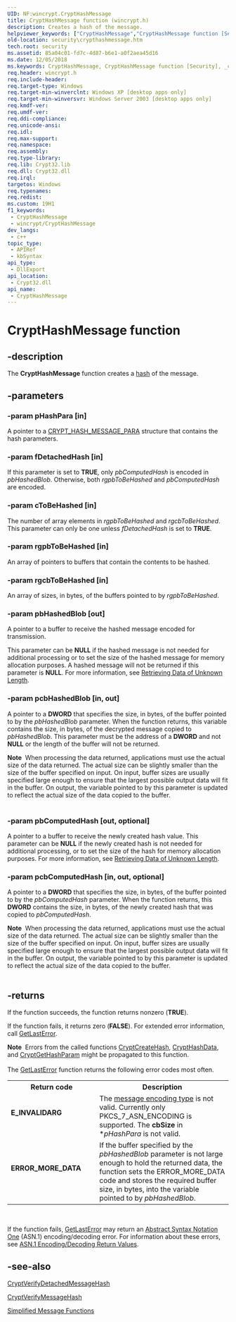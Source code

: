 ```yaml
---
UID: NF:wincrypt.CryptHashMessage
title: CryptHashMessage function (wincrypt.h)
description: Creates a hash of the message.
helpviewer_keywords: ["CryptHashMessage","CryptHashMessage function [Security]","_crypto2_crypthashmessage","security.crypthashmessage","wincrypt/CryptHashMessage"]
old-location: security\crypthashmessage.htm
tech.root: security
ms.assetid: 85a04c01-fd7c-4d87-b6e1-a0f2aea45d16
ms.date: 12/05/2018
ms.keywords: CryptHashMessage, CryptHashMessage function [Security], _crypto2_crypthashmessage, security.crypthashmessage, wincrypt/CryptHashMessage
req.header: wincrypt.h
req.include-header: 
req.target-type: Windows
req.target-min-winverclnt: Windows XP [desktop apps only]
req.target-min-winversvr: Windows Server 2003 [desktop apps only]
req.kmdf-ver: 
req.umdf-ver: 
req.ddi-compliance: 
req.unicode-ansi: 
req.idl: 
req.max-support: 
req.namespace: 
req.assembly: 
req.type-library: 
req.lib: Crypt32.lib
req.dll: Crypt32.dll
req.irql: 
targetos: Windows
req.typenames: 
req.redist: 
ms.custom: 19H1
f1_keywords:
 - CryptHashMessage
 - wincrypt/CryptHashMessage
dev_langs:
 - c++
topic_type:
 - APIRef
 - kbSyntax
api_type:
 - DllExport
api_location:
 - Crypt32.dll
api_name:
 - CryptHashMessage
---
```


# CryptHashMessage function


## -description

The <b>CryptHashMessage</b> function creates a <a href="https://docs.microsoft.com/windows/desktop/SecGloss/h-gly">hash</a> of the message.

## -parameters

### -param pHashPara [in]

A pointer to a 
<a href="https://docs.microsoft.com/windows/desktop/api/wincrypt/ns-wincrypt-crypt_hash_message_para">CRYPT_HASH_MESSAGE_PARA</a> structure that contains the hash parameters.

### -param fDetachedHash [in]

If this parameter is set to <b>TRUE</b>, only <i>pbComputedHash</i> is encoded in <i>pbHashedBlob</i>. Otherwise, both <i>rgpbToBeHashed</i> and <i>pbComputedHash</i> are encoded.

### -param cToBeHashed [in]

The number of array elements in <i>rgpbToBeHashed</i> and <i>rgcbToBeHashed</i>. This parameter can only be one unless <i>fDetachedHash</i> is set to <b>TRUE</b>.

### -param rgpbToBeHashed [in]

An array of pointers to buffers that contain the contents to be hashed.

### -param rgcbToBeHashed [in]

An array of sizes, in bytes, of the buffers pointed to by <i>rgpbToBeHashed</i>.

### -param pbHashedBlob [out]

A pointer to a buffer to receive the hashed message encoded for transmission. 




This parameter can be <b>NULL</b> if the hashed message is not needed for additional processing or to set the size of the hashed message for memory allocation purposes. A hashed message will not be returned if this parameter is <b>NULL</b>. For more information, see 
<a href="https://docs.microsoft.com/windows/desktop/SecCrypto/retrieving-data-of-unknown-length">Retrieving Data of Unknown Length</a>.

### -param pcbHashedBlob [in, out]

A pointer to a <b>DWORD</b> that specifies the size, in bytes, of the buffer pointed to by the <i>pbHashedBlob</i> parameter. When the function returns, this variable contains the size, in bytes, of the decrypted message copied to <i>pbHashedBlob</i>. This parameter must be the address of a <b>DWORD</b> and not <b>NULL</b> or the length of the buffer will not be returned. 




<div class="alert"><b>Note</b>  When processing the data returned, applications must use the actual size of the data returned. The actual size can be slightly smaller than the size of the buffer specified on input. On input, buffer sizes are usually specified large enough to ensure that the largest possible output data will fit in the buffer. On output, the variable pointed to by this parameter is updated to reflect the actual size of the data copied to the buffer.</div>
<div> </div>

### -param pbComputedHash [out, optional]

A pointer to a buffer to receive the newly created hash value. This parameter can be <b>NULL</b> if the newly created hash is not needed for additional processing, or to set the size of the hash for memory allocation purposes. For more information, see 
<a href="https://docs.microsoft.com/windows/desktop/SecCrypto/retrieving-data-of-unknown-length">Retrieving Data of Unknown Length</a>.

### -param pcbComputedHash [in, out, optional]

A pointer to a <b>DWORD</b> that specifies the size, in bytes, of the buffer pointed to by the <i>pbComputedHash</i> parameter. When the function returns, this <b>DWORD</b> contains the size, in bytes, of the newly created hash that was copied to <i>pbComputedHash</i>. 




<div class="alert"><b>Note</b>  When processing the data returned, applications must use the actual size of the data returned. The actual size can be slightly smaller than the size of the buffer specified on input. On input, buffer sizes are usually specified large enough to ensure that the largest possible output data will fit in the buffer. On output, the variable pointed to by this parameter is updated to reflect the actual size of the data copied to the buffer.</div>
<div> </div>

## -returns

If the function succeeds, the function returns nonzero (<b>TRUE</b>).

If the function fails, it returns zero (<b>FALSE</b>). For extended error information, call 
<a href="https://docs.microsoft.com/windows/desktop/api/errhandlingapi/nf-errhandlingapi-getlasterror">GetLastError</a>.

<div class="alert"><b>Note</b>  Errors from the called functions 
<a href="https://docs.microsoft.com/windows/desktop/api/wincrypt/nf-wincrypt-cryptcreatehash">CryptCreateHash</a>, 
<a href="https://docs.microsoft.com/windows/desktop/api/wincrypt/nf-wincrypt-crypthashdata">CryptHashData</a>, and 
<a href="https://docs.microsoft.com/windows/desktop/api/wincrypt/nf-wincrypt-cryptgethashparam">CryptGetHashParam</a> might be propagated to this function.</div>
<div> </div>
The <a href="https://docs.microsoft.com/windows/desktop/api/errhandlingapi/nf-errhandlingapi-getlasterror">GetLastError</a> function returns the following error codes most often.

<table>
<tr>
<th>Return code</th>
<th>Description</th>
</tr>
<tr>
<td width="40%">
<dl>
<dt><b>E_INVALIDARG</b></dt>
</dl>
</td>
<td width="60%">
The <a href="https://docs.microsoft.com/windows/desktop/SecGloss/m-gly">message encoding type</a> is not valid. Currently only PKCS_7_ASN_ENCODING is supported. The <b>cbSize</b> in *<i>pHashPara</i> is not valid.

</td>
</tr>
<tr>
<td width="40%">
<dl>
<dt><b>ERROR_MORE_DATA</b></dt>
</dl>
</td>
<td width="60%">
If the buffer specified by the <i>pbHashedBlob</i> parameter is not large enough to hold the returned data, the function sets the ERROR_MORE_DATA code and stores the required buffer size, in bytes, into the variable pointed to by <i>pbHashedBlob</i>.

</td>
</tr>
</table>
 

If the function fails, <a href="https://docs.microsoft.com/windows/desktop/api/errhandlingapi/nf-errhandlingapi-getlasterror">GetLastError</a> may return an <a href="https://docs.microsoft.com/windows/desktop/SecGloss/a-gly">Abstract Syntax Notation One</a> (ASN.1) encoding/decoding error. For information about these errors, see 
<a href="https://docs.microsoft.com/windows/desktop/SecCrypto/asn-1-encoding-decoding-return-values">ASN.1 Encoding/Decoding Return Values</a>.

## -see-also

<a href="https://docs.microsoft.com/windows/desktop/api/wincrypt/nf-wincrypt-cryptverifydetachedmessagehash">CryptVerifyDetachedMessageHash</a>



<a href="https://docs.microsoft.com/windows/desktop/api/wincrypt/nf-wincrypt-cryptverifymessagehash">CryptVerifyMessageHash</a>



<a href="https://docs.microsoft.com/windows/desktop/SecCrypto/cryptography-functions">Simplified Message Functions</a>

